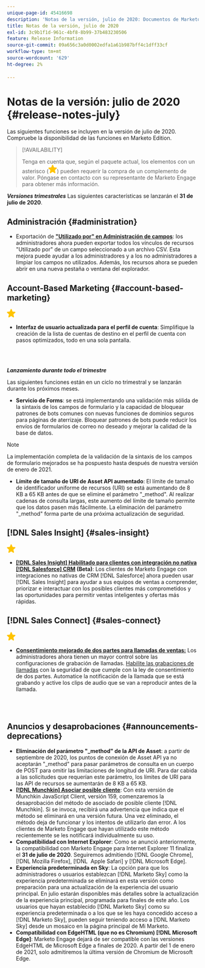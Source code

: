 ```yaml
---
unique-page-id: 45416698
description: 'Notas de la versión, julio de 2020: Documentos de Marketo: documentación del producto'
title: Notas de la versión, julio de 2020
exl-id: 3c9b1f1d-961c-4bf8-8b99-37b483230506
feature: Release Information
source-git-commit: 09a656c3a0d0002edfa1a61b987bff4c1dff33cf
workflow-type: tm+mt
source-wordcount: '629'
ht-degree: 2%

---
```


# Notas de la versión: julio de 2020 {#release-notes-july}

Las siguientes funciones se incluyen en la versión de julio de 2020. Compruebe la disponibilidad de las funciones en Marketo Edition.

>[!AVAILABILITY]
>
>Tenga en cuenta que, según el paquete actual, los elementos con un asterisco (![(estrella)](assets/yellow-star.png)) pueden requerir la compra de un complemento de valor. Póngase en contacto con su representante de Marketo Engage para obtener más información.

**_Versiones trimestrales_** Las siguientes características se lanzarán el **31 de julio de 2020**.

## Administración {#administration}

* Exportación de **[&quot;Utilizado por&quot; en Administración de campos](/help/marketo/product-docs/administration/field-management/export-used-by-data-for-a-field.md)**: los administradores ahora pueden exportar todos los vínculos de recursos &quot;Utilizado por&quot; de un campo seleccionado a un archivo CSV. Esta mejora puede ayudar a los administradores y a los no administradores a limpiar los campos no utilizados. Además, los recursos ahora se pueden abrir en una nueva pestaña o ventana del explorador.

## Account-Based Marketing {#account-based-marketing}

![(estrella)](assets/yellow-star.png)

* **Interfaz de usuario actualizada para el perfil de cuenta**: Simplifique la creación de la lista de cuentas de destino en el perfil de cuenta con pasos optimizados, todo en una sola pantalla.

<br> 

**_Lanzamiento durante todo el trimestre_**

Las siguientes funciones están en un ciclo no trimestral y se lanzarán durante los próximos meses.

* **Servicio de Forms**: se está implementando una validación más sólida de la sintaxis de los campos de formulario y la capacidad de bloquear patrones de bots comunes con nuevas funciones de dominios seguros para páginas de aterrizaje. Bloquear patrones de bots puede reducir los envíos de formularios de correo no deseado y mejorar la calidad de la base de datos.

>[!NOTE]
>
>La implementación completa de la validación de la sintaxis de los campos de formulario mejorados se ha pospuesto hasta después de nuestra versión de enero de 2021.

* **Límite de tamaño de URI de Asset API aumentado**: El límite de tamaño de identificador uniforme de recursos (URI) se está aumentando de 8 KB a 65 KB antes de que se elimine el parámetro &quot;_method&quot;. Al realizar cadenas de consulta largas, este aumento del límite de tamaño permite que los datos pasen más fácilmente. La eliminación del parámetro &quot;_method&quot; forma parte de una próxima actualización de seguridad.

## [!DNL Sales Insight] {#sales-insight}

![(estrella)](assets/yellow-star.png)

* **[[!DNL Sales Insight] Habilitado para clientes con integración no nativa [!DNL Salesforce] CRM](/help/marketo/product-docs/marketo-sales-insight/sales-insight-for-non-native-salesforce-integrations.md) (Beta)**: Los clientes de Marketo Engage con integraciones no nativas de CRM [!DNL Salesforce] ahora pueden usar [!DNL Sales Insight] para ayudar a sus equipos de ventas a comprender, priorizar e interactuar con los posibles clientes más comprometidos y las oportunidades para permitir ventas inteligentes y ofertas más rápidas.

## [!DNL Sales Connect] {#sales-connect}

![(estrella)](assets/yellow-star.png)

* **[Consentimiento mejorado de dos partes para llamadas de ventas:](/help/marketo/product-docs/marketo-sales-connect/phone/two-party-consent-settings.md)** Los administradores ahora tienen un mayor control sobre las configuraciones de grabación de llamadas. [Habilite las grabaciones de llamadas](/help/marketo/product-docs/marketo-sales-connect/phone/enable-call-recording.md) con la seguridad de que cumple con la ley de consentimiento de dos partes. Automatice la notificación de la llamada que se está grabando y active los clips de audio que se van a reproducir antes de la llamada.

<br> 

## Anuncios y desaprobaciones {#announcements-deprecations}

* **Eliminación del parámetro &quot;_method&quot; de la API de Asset**: a partir de septiembre de 2020, los puntos de conexión de Asset API ya no aceptarán &quot;_method&quot; para pasar parámetros de consulta en un cuerpo de POST para omitir las limitaciones de longitud de URI. Para dar cabida a las solicitudes que requerían este parámetro, los límites de URI para las API de recursos se aumentarán de 8 KB a 65 KB.
* **[[!DNL Munchkin] Asociar posible cliente](https://developers.marketo.com/blog/deprecation-of-munchkin-associate-lead-method/)**: Con esta versión de Munchkin JavaScript Client, versión 159, comenzaremos la desaprobación del método de asociado de posible cliente [!DNL Munchkin]. Si se invoca, recibirá una advertencia que indica que el método se eliminará en una versión futura. Una vez eliminado, el método deja de funcionar y los intentos de utilizarlo dan error. A los clientes de Marketo Engage que hayan utilizado este método recientemente se les notificará individualmente su uso.
* **Compatibilidad con Internet Explorer**: Como se anunció anteriormente, la compatibilidad con Marketo Engage para Internet Explorer 11 finaliza el **31 de julio de 2020**. Seguiremos admitiendo [!DNL Google Chrome], [!DNL Mozilla Firefox], [!DNL &#x200B; Apple Safari] y [!DNL Microsoft Edge].
* **Experiencia predeterminada en Sky**: La opción para que los administradores o usuarios establezcan [!DNL Marketo Sky] como la experiencia predeterminada se eliminará en esta versión como preparación para una actualización de la experiencia del usuario principal. En julio estarán disponibles más detalles sobre la actualización de la experiencia principal, programada para finales de este año. Los usuarios que hayan establecido [!DNL Marketo Sky] como su experiencia predeterminada o a los que se les haya concedido acceso a [!DNL Marketo Sky], pueden seguir teniendo acceso a [!DNL Marketo Sky] desde un mosaico en la página principal de Mi Marketo.
* **Compatibilidad con EdgeHTML (que no es Chromium) [!DNL Microsoft Edge]**: Marketo Engage dejará de ser compatible con las versiones EdgeHTML de Microsoft Edge a finales de 2020. A partir del 1 de enero de 2021, solo admitiremos la última versión de Chromium de Microsoft Edge.
